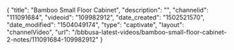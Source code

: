 {
    "title": "Bamboo Small Floor Cabinet",
    "description": "",
    "channelid": "111091684",
    "videoid": "109982912",
    "date_created": "1502521570",
    "date_modified": "1504049174",
    "type": "captivate",
    "layout": "channelVideo",
    "url": "\/bbbusa-latest-videos\/bamboo-small-floor-cabinet-2-notes\/111091684-109982912"
}